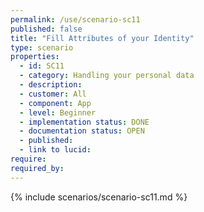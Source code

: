 ```yaml
---
permalink: /use/scenario-sc11
published: false
title: "Fill Attributes of your Identity"
type: scenario
properties:
  - id: SC11
  - category: Handling your personal data
  - description:
  - customer: All
  - component: App
  - level: Beginner
  - implementation status: DONE
  - documentation status: OPEN
  - published:
  - link to lucid:
require:
required_by:
---
```


{% include scenarios/scenario-sc11.md %}